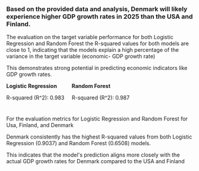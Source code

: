 ### Based on the provided data and analysis, Denmark will likely experience higher GDP growth rates in 2025 than the USA and Finland.

The evaluation on the target variable performance for both Logistic Regression and Random Forest the R-squared values for both models are close to 1, indicating that the models explain a high percentage of the variance in the target variable (economic- GDP growth rate)

This demonstrates strong potential in predicting economic indicators like GDP growth rates.

**Logistic Regression**&nbsp;&nbsp;&nbsp;&nbsp;&nbsp;&nbsp;&nbsp;&nbsp;&nbsp;&nbsp;**Random Forest**

R-squared (R^2): 0.983&nbsp;&nbsp;&nbsp;&nbsp;&nbsp;R-squared (R^2): 0.987
#
For the evaluation metrics for Logistic Regression and Random Forest for Usa, Finland, and Denmark

Denmark consistently has the highest R-squared values from both Logistic Regression (0.9037) and Random Forest (0.6508) models.

This indicates that the model's prediction aligns more closely with the actual GDP growth rates for Denmark compared to the USA and Finland

